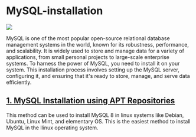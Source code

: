 # MySQL-installation

<img src='https://github.com/geoost/MySQL-installation/blob/main/images/size/300x300/mysql_logo.png'>

MySQL is one of the most popular open-source relational database management systems in the world, known for its robustness, performance, and scalability. It is widely used to store and manage data for a variety of applications, from small personal projects to large-scale enterprise systems. To harness the power of MySQL, you need to install it on your system. This installation process involves setting up the MySQL server, configuring it, and ensuring that it's ready to store, manage, and serve data efficiently.

## [1. MySQL Installation using APT Repositories](https://github.com/geoost/MySQL-installation/blob/main/MySQL_apt_installation.md)
This method can be used to install MySQL 8 in linux systems like Debian, Ubuntu, Linux Mint, and elementary OS. This is the easiest method to install MySQL in the llinux operating system.
